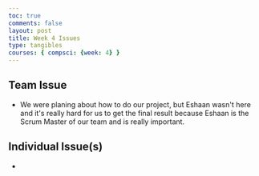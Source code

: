 ```yaml
---
toc: true
comments: false
layout: post
title: Week 4 Issues
type: tangibles
courses: { compsci: {week: 4} }
---
```


## Team Issue
- We were planing about how to do our project, but Eshaan wasn't here and it's really hard for us to get the final result because Eshaan is the Scrum Master of our team and is really important.

## Individual Issue(s)
- 
